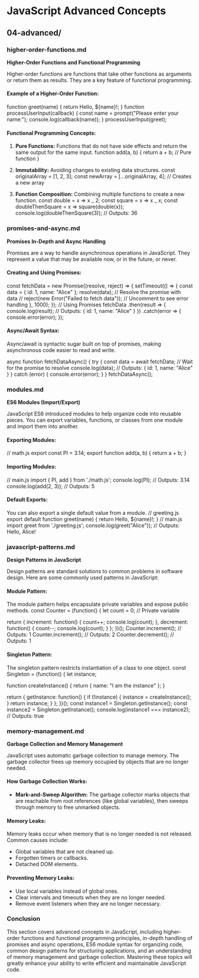 # JavaScript Advanced Concepts

## 04-advanced/

### higher-order-functions.md

**Higher-Order Functions and Functional Programming**

Higher-order functions are functions that take other functions as arguments or return them as results. They are a key feature of functional programming.

#### Example of a Higher-Order Function:

function greet(name) {
return Hello, ${name}!;
}
function processUserInput(callback) {
const name = prompt("Please enter your name:");
console.log(callback(name));
}
processUserInput(greet);

#### Functional Programming Concepts:

1. **Pure Functions:** Functions that do not have side effects and return the same output for the same input.
   function add(a, b) {
   return a + b; // Pure function
   }

2. **Immutability:** Avoiding changes to existing data structures.
   const originalArray = [1, 2, 3];
   const newArray = [...originalArray, 4]; // Creates a new array

3. **Function Composition:** Combining multiple functions to create a new function.
   const double = x => x _ 2;
   const square = x => x _ x;
   const doubleThenSquare = x => square(double(x));
   console.log(doubleThenSquare(3)); // Outputs: 36

### promises-and-async.md

**Promises In-Depth and Async Handling**

Promises are a way to handle asynchronous operations in JavaScript. They represent a value that may be available now, or in the future, or never.

#### Creating and Using Promises:

const fetchData = new Promise((resolve, reject) => {
setTimeout(() => {
const data = { id: 1, name: "Alice" };
resolve(data); // Resolve the promise with data
// reject(new Error("Failed to fetch data")); // Uncomment to see error handling
}, 1000);
});
// Using Promises
fetchData
.then(result => {
console.log(result); // Outputs: { id: 1, name: "Alice" }
})
.catch(error => {
console.error(error);
});

#### Async/Await Syntax:

Async/await is syntactic sugar built on top of promises, making asynchronous code easier to read and write.

async function fetchDataAsync() {
try {
const data = await fetchData; // Wait for the promise to resolve
console.log(data); // Outputs: { id: 1, name: "Alice" }
} catch (error) {
console.error(error);
}
}
fetchDataAsync();

### modules.md

**ES6 Modules (Import/Export)**

JavaScript ES6 introduced modules to help organize code into reusable pieces. You can export variables, functions, or classes from one module and import them into another.

#### Exporting Modules:

// math.js
export const PI = 3.14;
export function add(a, b) {
return a + b;
}

#### Importing Modules:

// main.js
import { PI, add } from './math.js';
console.log(PI); // Outputs: 3.14
console.log(add(2, 3)); // Outputs: 5

#### Default Exports:

You can also export a single default value from a module.
// greeting.js
export default function greet(name) {
return Hello, ${name}!;
}
// main.js
import greet from './greeting.js';
console.log(greet("Alice")); // Outputs: Hello, Alice!

### javascript-patterns.md

**Design Patterns in JavaScript**

Design patterns are standard solutions to common problems in software design. Here are some commonly used patterns in JavaScript:

#### Module Pattern:

The module pattern helps encapsulate private variables and expose public methods.
const Counter = (function() {
let count = 0; // Private variable

return {
increment: function() {
count++;
console.log(count);
},
decrement: function() {
count--;
console.log(count);
}
};
})();
Counter.increment(); // Outputs: 1
Counter.increment(); // Outputs: 2
Counter.decrement(); // Outputs: 1

#### Singleton Pattern:

The singleton pattern restricts instantiation of a class to one object.
const Singleton = (function() {
let instance;

function createInstance() {
return { name: "I am the instance" };
}

return {
getInstance: function() {
if (!instance) {
instance = createInstance();
}
return instance;
}
};
})();
const instance1 = Singleton.getInstance();
const instance2 = Singleton.getInstance();
console.log(instance1 === instance2); // Outputs: true

### memory-management.md

**Garbage Collection and Memory Management**

JavaScript uses automatic garbage collection to manage memory. The garbage collector frees up memory occupied by objects that are no longer needed.

#### How Garbage Collection Works:

- **Mark-and-Sweep Algorithm:** The garbage collector marks objects that are reachable from root references (like global variables), then sweeps through memory to free unmarked objects.

#### Memory Leaks:

Memory leaks occur when memory that is no longer needed is not released. Common causes include:

- Global variables that are not cleaned up.
- Forgotten timers or callbacks.
- Detached DOM elements.

#### Preventing Memory Leaks:

- Use local variables instead of global ones.
- Clear intervals and timeouts when they are no longer needed.
- Remove event listeners when they are no longer necessary.

### Conclusion

This section covers advanced concepts in JavaScript, including higher-order functions and functional programming principles, in-depth handling of promises and async operations, ES6 module syntax for organizing code, common design patterns for structuring applications, and an understanding of memory management and garbage collection. Mastering these topics will greatly enhance your ability to write efficient and maintainable JavaScript code.
